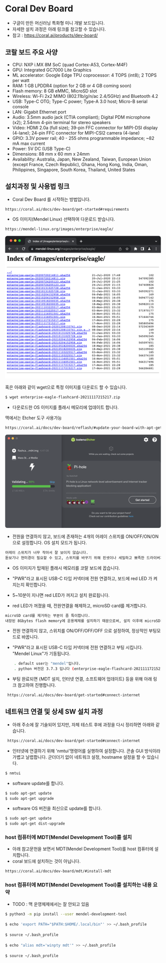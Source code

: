 # Coral Dev Board

- 구글이 만든 머신러닝 특화형 미니 개발 보드입니다.
- 자세한 설치 과정은 아래 링크를 참고할 수 있습니다.
- 참고 : https://coral.ai/products/dev-board/

## 코랄 보드 주요 사양

- CPU:	NXP i.MX 8M SoC (quad Cortex-A53, Cortex-M4F)
- GPU:	Integrated GC7000 Lite Graphics
- ML accelerator:	Google Edge TPU coprocessor: 4 TOPS (int8); 2 TOPS per watt
- RAM:	1 GB LPDDR4 (option for 2 GB or 4 GB coming soon)
- Flash memory:	8 GB eMMC, MicroSD slot
- Wireless:	Wi-Fi 2x2 MIMO (802.11b/g/n/ac 2.4/5GHz) and Bluetooth 4.2
- USB:	Type-C OTG; Type-C power; Type-A 3.0 host; Micro-B serial console
- LAN:	Gigabit Ethernet port
- Audio:	3.5mm audio jack (CTIA compliant); Digital PDM microphone (x2); 2.54mm 4-pin terminal for stereo speakers
- Video:	HDMI 2.0a (full size); 39-pin FFC connector for MIPI-DSI display (4-lane); 24-pin FFC connector for MIPI-CSI2 camera (4-lane)
- GPIO:	3.3V power rail; 40 - 255 ohms programmable impedance; ~82 mA max current
- Power:	5V DC (USB Type-C)
- Dimensions:	88 mm x 60 mm x 24mm
- Availability:	Australia, Japan, New Zealand, Taiwan, European Union (except France, Czech Republic), Ghana, Hong Kong, India, Oman, Philippines, Singapore, South Korea, Thailand, United States




## 설치과정 및 사용법 링크

- Coral Dev Board 를 시작하는 방법입니다.
```bash
https://coral.ai/docs/dev-board/get-started#requirements
```

- OS 이미지(Mendel Linux) 선택하여 다운로드 받습니다.

```bash
https://mendel-linux.org/images/enterprise/eagle/
```

![images](img4doc/os_images.png)

혹은 아래와 같이 wget으로 특정 이미지를 다운로드 할 수 있습니다.
 
```bash
$ wget enterprise-eagle-flashcard-20211117215217.zip
```

- 다운로드한 OS 이미지를 플래시 메모리에 업데이트 합니다.

맥에서는 Etcher 도구 사용가능

```bash
https://coral.ai/docs/dev-board/reflash/#update-your-board-with-apt-get
```

![images](img4doc/os_flash.png)



- 전원을 연결하지 않고, 보드에 존재하는 4개의 어레이 스위치를 ON/OFF/ON/ON 으로 설정합니다. OS 설치 모드가 됩니다.

```bash
어레이 스위치가 너무 작아서 잘 보이지 않습니다.
돋보기나 현미경이 필요할 수 있고, 스위치를 바꾸기 위해 핀셋이나 세밀하고 뾰족한 드라이버가 필요할 수 있습니다.
```

- OS 이미지가 탑재된 플래시 메모리를 코랄 보드에 꼽습니다.

- "PWR"라고 표시된 USB-C 타입 커넥터에 전원 연결하고, 보드에 red LED 가 켜지는지 확인합니다.

- 5~10분이 지나면 red LED가 꺼지고 설치 완료됩니다. 

- red LED가 꺼졌을 때, 전원연결을 해제하고, microSD card를 제거합니다.

```bash
microSD card를 제거하는 부분이 좀 특이합니다.
내장된 8Gbytes flash memory에 운용체제를 설치하기 때문으로써, 설치 이후에 microSD카드는 외장 메모리로 활용할 수 있습니다.
```

- 전원 연결하지 않고, 스위치를 ON/OFF/OFF/OFF 으로 설정하여, 정상적인 부팅모드로 바꿉니다.

- "PWR"라고 표시된 USB-C 타입 커넥터에 전원 연결하고 부팅 시킵니다. "Mendel Linux"가 기동됩니다.

```bash
    . default user는 "mendel"입니다.
    . python 버전은 3.7.3 입니다 (enterprise-eagle-flashcard-20211117215217.zip 경우)
```

- 부팅 완료되면 {MDT 설치, 인터넷 연결, 소프트웨어 업데이트} 등을 위해 아래 링크 참고하여 진행합니다.

```bash
 https://coral.ai/docs/dev-board/get-started#connect-internet
```

## 네트워크 연결 및 상세 SW 설치 과정

- 아래 주소에 잘 기술되어 있지만, 자체 테스트 후에 과정을 다시 정리하면 아래와 같습니다.
```bash
 https://coral.ai/docs/dev-board/get-started#connect-internet
```

- 인터넷에 연결하기 위해 'nmtui'명령어를 실행하여 설정합니다. 콘솔 GUI 방식이라 가볍고 날렵합니다. 군더더기 없이 네트워크 설정, hostname 설정을 할 수 있습니다.

```bash
$ nmtui
```

- software update를 합니다.

```bash
$ sudo apt-get update
$ sudo apt-get upgrade
```

- software OS 버전을 최신으로 update를 합니다.

```bash
$ sudo apt-get update
$ sudo apt-get dist-upgrade
```

### host 컴퓨터에 MDT(Mendel Development Tool)를 설치

- 아래 참고문헌을 보면서 MDT(Mendel Development Tool)를 host 컴퓨터에 설치합니다.
- coral 보드에 설치하는 것이 아닙니다.

```bash
https://coral.ai/docs/dev-board/mdt/#install-mdt
```

### host 컴퓨터에 MDT(Mendel Development Tool)를 설치하는 내용 요약

- TODO : 맥 운영체제에서는 잘 안되고 있음


```bash
$ python3 -m pip install --user mendel-development-tool

$ echo 'export PATH="$PATH:$HOME/.local/bin"' >> ~/.bash_profile

$ source ~/.bash_profile

$ echo "alias mdt='winpty mdt'" >> ~/.bash_profile

$ source ~/.bash_profile


```

